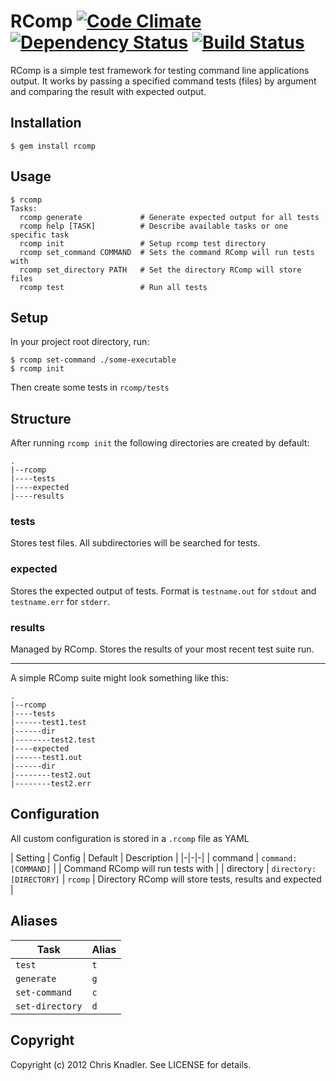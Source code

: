 # RComp [![Code Climate](https://codeclimate.com/badge.png)](https://codeclimate.com/github/cknadler/rcomp) [![Dependency Status](https://gemnasium.com/cknadler/rcomp.png)](https://gemnasium.com/cknadler/rcomp) [![Build Status](https://travis-ci.org/cknadler/rcomp.png)](https://travis-ci.org/cknadler/rcomp)


RComp is a simple test framework for testing command line applications output. It works by passing a specified command tests (files) by argument and comparing the result with expected output.

## Installation

```
$ gem install rcomp
```

## Usage
```
$ rcomp
Tasks:
  rcomp generate             # Generate expected output for all tests
  rcomp help [TASK]          # Describe available tasks or one specific task
  rcomp init                 # Setup rcomp test directory
  rcomp set_command COMMAND  # Sets the command RComp will run tests with
  rcomp set_directory PATH   # Set the directory RComp will store files
  rcomp test                 # Run all tests
```

## Setup

In your project root directory, run:

```
$ rcomp set-command ./some-executable
$ rcomp init
```

Then create some tests in `rcomp/tests`

## Structure
After running `rcomp init` the following directories are created by default:

```
.
|--rcomp
|----tests
|----expected
|----results
```

### tests
Stores test files. All subdirectories will be searched for tests.

### expected
Stores the expected output of tests. Format is `testname.out` for `stdout` and `testname.err` for `stderr`.

### results
Managed by RComp. Stores the results of your most recent test suite run.

---

A simple RComp suite might look something like this:

```
.
|--rcomp
|----tests
|------test1.test
|------dir
|--------test2.test
|----expected
|------test1.out
|------dir
|--------test2.out
|--------test2.err
```

## Configuration
All custom configuration is stored in a `.rcomp` file as YAML

| Setting | Config | Default | Description |
|-|-|-|
| command | `command: [COMMAND]` | | Command RComp will run tests with  |
| directory | `directory: [DIRECTORY]` | `rcomp` | Directory RComp will store tests, results and expected |

## Aliases
| Task | Alias |
|-|-|
| `test` | `t` |
| `generate` | `g` |
| `set-command` | `c` |
| `set-directory` | `d` |


## Copyright

Copyright (c) 2012 Chris Knadler. See LICENSE for details.
